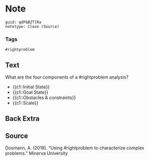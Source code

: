 # Note
```
guid: qdP&BZT[Ra
notetype: Cloze (Source)
```

### Tags
```
#rightproblem
```

## Text
What are the four components of a #rightproblem analysis?
<ul><li>{{c1::Initial State}}</li><li>{{c1::Goal State}}</li><li>{{c1::Obstacles & constraints}}</li><li>{{c1::Scale}}</li></ul>

## Back Extra


## Source
Dosmann, A. (2019). “Using #rightproblem to characterize complex problems.” Minerva University
